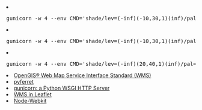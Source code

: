 
<li><pre>gunicorn -w 4 --env CMD='shade/lev=(-inf)(-10,30,1)(inf)/pal=mpl_PSU_viridis temp[k=@max]' myapp_request_pyferret_01:app</pre>
<li><pre>gunicorn -w 4 --env CMD='shade/lev=(-inf)(-10,30,1)(inf)/pal=mpl_PSU_plasma temp[k=@var]' myapp_request_pyferret_01:app</pre>
<li><pre>gunicorn -w 4 --env CMD='shade/lev=(-inf)(20,40,1)(inf)/pal=mpl_PSU_inferno salt[k=1]' myapp_request_pyferret_01:app</pre>


<li><a href="http://www.opengeospatial.org/standards/wms" target="_blank">OpenGIS® Web Map Service Interface Standard (WMS)</a>
<li><a href="http://ferret.pmel.noaa.gov/Ferret/documentation/pyferret" target="_blank">pyferret</a>
<li><a href="http://gunicorn.org/" target="_blank">gunicorn: a Python WSGI HTTP Server</a>
<li><a href="http://leafletjs.com/examples/wms/wms.html" target="_blank">WMS in Leaflet</a>
<li><a href="http://nwjs.io/" target="_blank">Node-Webkit</a>

